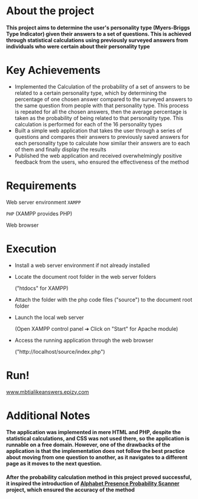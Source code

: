 # About the project
#### This project aims to determine the user's personality type (Myers-Briggs Type Indicator) given their answers to a set of questions. This is achieved through statistical calculations using previously surveyed answers from individuals who were certain about their personality type

# Key Achievements
* Implemented the Calculation of the probability of a set of answers to be related to a certain personality type, which  by determining the percentage of one chosen answer compared to the surveyed answers to the same question from people with that personality type. This process is repeated for all the chosen answers, then the average percentage is taken as the probability of being related to that personality type. This calculation is performed for each of the 16 personality types
* Built a simple web application that takes the user through a series of questions and compares their answers to previously saved answers for each personality type to calculate how similar their answers are to each of them and finally display the results
* Published the web application and received overwhelmingly positive feedback from the users, who ensured the effectiveness of the method 


# Requirements
 Web server environment `XAMPP`
 
 `PHP` (XAMPP provides PHP)
 
 Web browser

# Execution
* Install a web server environment if not already installed

* Locate the document root folder in the web server folders

  ("htdocs" for XAMPP)

* Attach the folder with the php code files ("source") to the document root folder

* Launch the local web server

  (Open XAMPP control panel ➔ Click on "Start" for Apache module) 

* Access the running application through the web browser

  ("http://localhost/source/index.php")

# Run!

www.mbtialikeanswers.epizy.com


# Additional Notes
#### The application was implemented in mere HTML and PHP, despite the statistical calculations, and CSS was not used there, so the application is runnable on a free domain. However, one of the drawbacks of the application is that the implementation does not follow the best practice about moving from one question to another, as it navigates to a different page as it moves to the next question.

#### After the probability calculation method in this project proved successful, it inspired the introduction of [Alphabet Presence Probability Scanner](https://github.com/GalaluddinOwais/Alphabet-Presence-Probability-Scanner) project, which ensured the accuracy of the method

